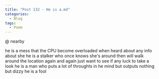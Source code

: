 ```yaml
---
title: "Post 132 - He is a.md"
categories:
  - Blog
tags:
  - Poem
---
```


@ nearby

he is a mess that the CPU become overloaded when heard about any info about she
he is a stalker who once knows she's around then will walk around the location again and again just want to see if any luck to take a look 
he is a man who puts a lot of throughts in he mind but outputs nothing but dizzy
he is a fool

<script src="https://utteranc.es/client.js"
        repo="serendipityinlife/serendipityinlife.github.io"
        issue-term="pathname"
        theme="github-light"
        crossorigin="anonymous"
        async>
</script>
